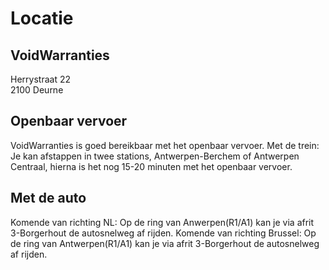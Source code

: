 # Locatie

## VoidWarranties

Herrystraat 22  
2100 Deurne

## Openbaar vervoer

VoidWarranties is goed bereikbaar met het openbaar vervoer. Met de trein: Je kan afstappen in twee stations, Antwerpen-Berchem of Antwerpen Centraal, hierna is het nog 15-20 minuten met het openbaar vervoer.

## Met de auto

Komende van richting NL: Op de ring van Anwerpen(R1/A1) kan je via afrit 3-Borgerhout de autosnelweg af rijden. Komende van richting Brussel: Op de ring van Antwerpen(R1/A1) kan je via afrit 3-Borgerhout de autosnelweg af rijden.
